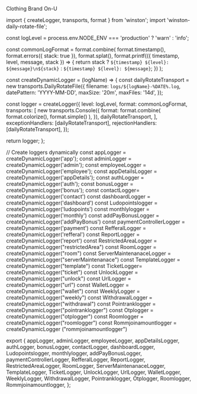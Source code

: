 ﻿Clothing Brand On-U



import { createLogger, transports, format } from 'winston';
import 'winston-daily-rotate-file';

const logLevel = process.env.NODE_ENV === 'production' ? 'warn' : 'info';


const commonLogFormat = format.combine(
  format.timestamp(),
  format.errors({ stack: true }),
  format.splat(),
  format.printf(({ timestamp, level, message, stack }) => {
    return stack
      ? `${timestamp} ${level}: ${message}\n${stack}`
      : `${timestamp} ${level}: ${message}`;
  })
);

const createDynamicLogger = (logName) => {
  const dailyRotateTransport = new transports.DailyRotateFile({
    filename: `logs/${logName}-%DATE%.log`,
    datePattern: 'YYYY-MM-DD',
    maxSize: '20m',
    maxFiles: '14d',
  });

  const logger = createLogger({
    level: logLevel,
    format: commonLogFormat,
    transports: [
      new transports.Console({
        format: format.combine(
          format.colorize(),
          format.simple()
        ),
      }),
      dailyRotateTransport,
    ],
    exceptionHandlers: [dailyRotateTransport],
    rejectionHandlers: [dailyRotateTransport],
  });

  return logger;
};

// Create loggers dynamically
const appLogger = createDynamicLogger('app');
const adminLogger = createDynamicLogger('admin');
const employeeLogger = createDynamicLogger('employee');
const appDetailsLogger = createDynamicLogger('appDetails');
const authLogger = createDynamicLogger('auth');
const bonusLogger = createDynamicLogger('bonus');
const contactLogger= createDynamicLogger('contact')
const dashboardLogger = createDynamicLogger('dashboard')
const Ludopointslogger = createDynamicLogger('ludopoints')
const monthlylogger = createDynamicLogger('monthly')
const addPayBonusLogger = createDynamicLogger('addPayBonus')
const paymentControllerLogger = createDynamicLogger('payment')
const RefferalLogger = createDynamicLogger('refferal')
const ReportLogger = createDynamicLogger('report') 
const RestrictedAreaLogger = createDynamicLogger("restrictedArea")
const RoomLogger = createDynamicLogger("room")
const ServerMaintenanaceLogger = createDynamicLogger("serverMaintenanace")
const TemplateLogger = createDynamicLogger("template")
const TicketLogger= createDynamicLogger("ticket")
const UnlockLogger = createDynamicLogger("unlock")
const UrlLogger = createDynamicLogger("url")
const WalletLogger = createDynamicLogger("wallet")
const WeeklyLogger = createDynamicLogger("weekly")
const WithdrawalLogger = createDynamicLogger("withdrawal")
const Pointranklogger = createDynamicLogger("pointranklogger")
const Otplogger = createDynamicLogger("otplogger")
const Roomlogger = createDynamicLogger("roomlogger")
const Rommjoinamountlogger = createDynamicLogger ("rommjoinamountlogger")

export { appLogger, 
  adminLogger,
   employeeLogger,
    appDetailsLogger,
    authLogger,
    bonusLogger,
    contactLogger,
    dashboardLogger,
    Ludopointslogger,
    monthlylogger,
    addPayBonusLogger,
    paymentControllerLogger,
    RefferalLogger,
    ReportLogger,
    RestrictedAreaLogger,
    RoomLogger,
    ServerMaintenanaceLogger,
    TemplateLogger,
    TicketLogger,
    UnlockLogger,
    UrlLogger,
    WalletLogger,
    WeeklyLogger,
    WithdrawalLogger,
    Pointranklogger,
    Otplogger,
    Roomlogger,
    Rommjoinamountlogger,
   };
